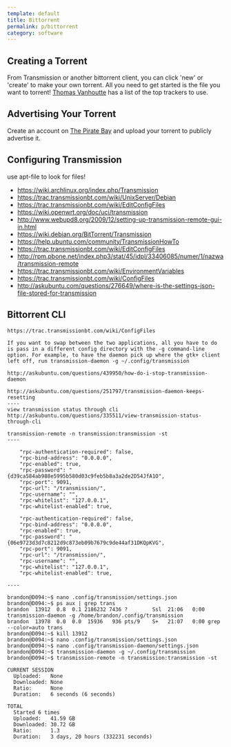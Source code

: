 ```yaml
---
template: default
title: Bittorrent
permalink: p/bittorrent
category: software
---
```



Creating a Torrent
------------------

From Transmission or another bittorrent client, you can click 'new' or 'create' to make your own torrent. All you need to get started is the file you want to torrent! [Thomas Vanhoutte](https://thomas.vanhoutte.be/miniblog/torrent-tracker-2016/) has a list of the top trackers to use.

Advertising Your Torrent
------------------------

Create an account on [The Pirate Bay](https://thepiratebay.se) and upload your torrent to publicly advertise it.

Configuring Transmission
------------------------

use apt-file to look for files!

-   <https://wiki.archlinux.org/index.php/Transmission>
-   <https://trac.transmissionbt.com/wiki/UnixServer/Debian>
-   <https://trac.transmissionbt.com/wiki/EditConfigFiles>
-   <https://wiki.openwrt.org/doc/uci/transmission>
-   <http://www.webupd8.org/2009/12/setting-up-transmission-remote-gui-in.html>
-   <https://wiki.debian.org/BitTorrent/Transmission>
-   <https://help.ubuntu.com/community/TransmissionHowTo>
-   <https://trac.transmissionbt.com/wiki/EditConfigFiles>
-   <http://rpm.pbone.net/index.php3/stat/45/idpl/33406085/numer/1/nazwa/transmission-remote>
-   <https://trac.transmissionbt.com/wiki/EnvironmentVariables>
-   <https://trac.transmissionbt.com/wiki/ConfigFiles>
-   <http://askubuntu.com/questions/276649/where-is-the-settings-json-file-stored-for-transmission>

Bittorrent CLI
--------------

    https://trac.transmissionbt.com/wiki/ConfigFiles

    If you want to swap between the two applications, all you have to do is pass in a different config directory with the -g command-line option. For example, to have the daemon pick up where the gtk+ client left off, run transmission-daemon -g ~/.config/transmission

    http://askubuntu.com/questions/439950/how-do-i-stop-transmission-daemon

    http://askubuntu.com/questions/251797/transmission-daemon-keeps-resetting
    ----
    view transmission status through cli
    http://askubuntu.com/questions/335511/view-transmission-status-through-cli

    transmission-remote -n transmission:transmission -st
    ----

        "rpc-authentication-required": false,
        "rpc-bind-address": "0.0.0.0",
        "rpc-enabled": true,
        "rpc-password": "{d39ca584ab988e5995b580d03c9feb5b8a3a2de2D54JfA1O",
        "rpc-port": 9091,
        "rpc-url": "/transmission/",
        "rpc-username": "",
        "rpc-whitelist": "127.0.0.1",
        "rpc-whitelist-enabled": true,

        "rpc-authentication-required": false,
        "rpc-bind-address": "0.0.0.0",
        "rpc-enabled": true,
        "rpc-password": "{06e9723d3d7c8212d9c873eb09b7679c9de44af31DKQpKVG",
        "rpc-port": 9091,
        "rpc-url": "/transmission/",
        "rpc-username": "",
        "rpc-whitelist": "127.0.0.1",
        "rpc-whitelist-enabled": true,

    ----

    brandon@D094:~$ nano .config/transmission/settings.json
    brandon@D094:~$ ps aux | grep trans
    brandon  13912  0.8  0.1 2186232 7436 ?        Ssl  21:06   0:00 transmission-daemon -g /home/brandon/.config/transmission
    brandon  13978  0.0  0.0  15936   936 pts/9    S+   21:07   0:00 grep --color=auto trans
    brandon@D094:~$ kill 13912
    brandon@D094:~$ nano .config/transmission/settings.json
    brandon@D094:~$ nano .config/transmission-daemon/settings.json
    brandon@D094:~$ transmission-daemon -g ~/.config/transmission
    brandon@D094:~$ transmission-remote -n transmission:transmission -st

    CURRENT SESSION
      Uploaded:   None
      Downloaded: None
      Ratio:      None
      Duration:   6 seconds (6 seconds)

    TOTAL
      Started 6 times
      Uploaded:   41.59 GB
      Downloaded: 30.72 GB
      Ratio:      1.3
      Duration:   3 days, 20 hours (332231 seconds)
